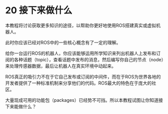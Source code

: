 #  20 接下来做什么
本教程将讨论获取更多知识的途径，以帮助你更好地使用ROS搭建真实或虚拟机器人。

此时你应该已经对ROS中的一些核心概念有了一定的理解。

给你一台运行ROS的机器人，你应该能够运用所学知识来列出机器人上发布和订阅的各种话题（topic），查看话题中发布的消息，然后编写你自己的节点（node）来处理传感器数据，最后让机器人在真实环境中动起来。

ROS真正的吸引力不在于它自己发布或订阅的中间件，而在于ROS为世界各地的开发者提供了一种标准机制来分享他们的代码。ROS最大的特色在于庞大的社区。

大量现成可用的功能包（packages）已经势不可挡。所以本教程试图让你知道接下来能做什么？

